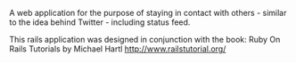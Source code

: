 A web application for the purpose of staying in contact with others - similar to
the idea behind Twitter - including status feed.

This rails application was designed in conjunction with the book:
Ruby On Rails Tutorials by Michael Hartl
http://www.railstutorial.org/
